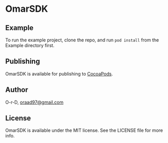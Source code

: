 # OmarSDK

## Example

To run the example project, clone the repo, and run `pod install` from the Example directory first.

## Publishing

OmarSDK is available for publishing to [CocoaPods](https://cocoapods.org).

## Author

O-r-D, oraad97@gmail.com

## License

OmarSDK is available under the MIT license. See the LICENSE file for more info.
